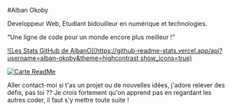 #Alban Okoby

Developpeur Web, Etudiant bidouilleur en numérique et technologies.

"Une ligne de code pour un monde encore plus meilleur !"

[![Les Stats GitHub de AlbanO](https://github-readme-stats.vercel.app/api?username=alban-okoby&theme=highcontrast show_icons=true)](https://github.com/anuraghazra/github-readme-stats)


[![Carte ReadMe](https://github-readme-stats.vercel.app/api/pin/?username=alban-okoby&repo=github-readme-stats)](https://github.com/anuraghazra/github-readme-stats)

Aller contact-moi si t'as un projet ou de nouvelles idées, j'adore relever des défis, pas toi ?? Je crois fortement qu'on apprend pas en regardant les autres coder, il faut s'y mettre toute suite !
